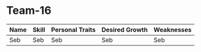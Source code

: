 # Team-16


| Name  | Skill |Personal Traits| Desired Growth | Weaknesses
| --- | --- | --- | --- | --- | 
| Seb | Seb | Seb |  Seb |  Seb |
